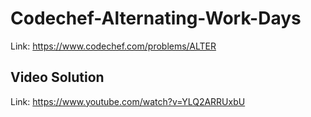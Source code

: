 # Codechef-Alternating-Work-Days
Link: https://www.codechef.com/problems/ALTER
## Video Solution
Link: https://www.youtube.com/watch?v=YLQ2ARRUxbU
